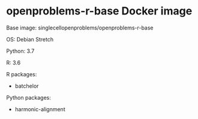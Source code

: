 # openproblems-r-base Docker image

Base image: singlecellopenproblems/openproblems-r-base

OS: Debian Stretch

Python: 3.7

R: 3.6

R packages:

* batchelor

Python packages:

* harmonic-alignment
